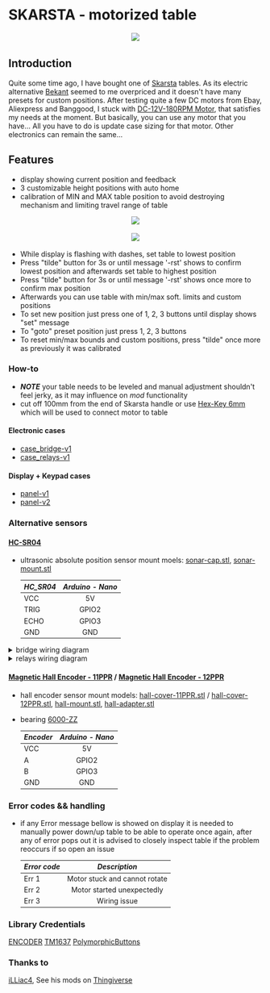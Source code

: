 # SKARSTA - motorized table

<p align="center">
    <img src="https://www.ikea.com/us/en/images/products/skarsta-desk-sit-stand-white__0777623_PE758665_S4.JPG"/>
</p>

## Introduction

Quite some time ago, I have bought one of [Skarsta](https://www.ikea.com/us/en/p/skarsta-desk-sit-stand-white-s89324812/) tables. As its electric alternative [Bekant](https://www.ikea.com/us/en/p/bekant-desk-sit-stand-black-stained-ash-veneer-black-s29282221/) seemed to me overpriced and it doesn't have many presets for custom positions.
After testing quite a few DC motors from Ebay, Aliexpress and Banggood, I stuck with [DC-12V-180RPM Motor](https://www.banggood.com/DC-12V-180RPM-Geared-Motor-High-Torque-Gear-Reducer-Motor-p-1068573.html?p=7W02096203810201609O&stayold=1&curwarehouse=CN), that satisfies my needs at the moment. But basically, you can use any motor that you have... All you have to do is update case sizing for that motor. Other electronics can remain the same...

## Features

- display showing current position and feedback
- 3 customizable height positions with auto home
- calibration of MIN and MAX table position to avoid destroying mechanism and limiting travel range of table

<p align="center">
    <a href="https://www.youtube.com/watch?v=pk-jIIXeZvs">
        <img src="https://img.youtube.com/vi/pk-jIIXeZvs/0.jpg"/>
    </a>
</p>

<p align="center">
    <a href="https://www.youtube.com/watch?v=a_JpCyb1K0Y">
        <img src="https://img.youtube.com/vi/a_JpCyb1K0Y/0.jpg"/>
    </a>
</p>

- While display is flashing with dashes, set table to lowest position
- Press "tilde" button for 3s or until message '-rst' shows to confirm lowest position and afterwards set table to highest position
- Press "tilde" button for 3s or until message '-rst' shows once more to confirm max position
- Afterwards you can use table with min/max soft. limits and custom positions
- To set new position just press one of 1, 2, 3 buttons until display shows "set" message
- To "goto" preset position just press 1, 2, 3 buttons
- To reset min/max bounds and custom positions, press "tilde" once more as previously it was calibrated

### How-to

- **_NOTE_** your table needs to be leveled and manual adjustment shouldn't feel jerky, as it may influence on _mod_ functionality
- cut off 100mm from the end of Skarsta handle or use [Hex-Key 6mm](https://www.ebay.com/itm/1-5mm-24mm-ALLEN-BALL-POINT-END-LONG-ARM-HEX-KEY-WRENCH-METRIC-ALLEN-KEY/182563068986) which will be used to connect motor to table

#### Electronic cases

- [case_bridge-v1](./docs/case_bridge-v1.md)
- [case_relays-v1](./docs/case_relays-v1.md)

#### Display + Keypad cases

- [panel-v1](./docs/panel-v1.md)
- [panel-v2](./docs/panel-v2.md)

### Alternative sensors

#### [HC-SR04](https://www.ebay.com/itm/Ultrasonic-Module-HC-SR04-Distance-Measuring-Transducer-Sensor-for-Arduino/271107439777?hash=item3f1f433ca1:g:g10AAOxyFrNRxF5k)

- ultrasonic absolute position sensor mount moels: [sonar-cap.stl](./models/sensor-sonar/sonar-cap.stl), [sonar-mount.stl](./models/sensor-sonar/sonar-mount.stl)

  | _HC_SR04_ | _Arduino - Nano_ |
  | --------- | :--------------: |
  | VCC       |        5V        |
  | TRIG      |      GPIO2       |
  | ECHO      |      GPIO3       |
  | GND       |       GND        |

<details>
  <summary>bridge wiring diagram</summary>
  <p align="center">
    <img src="docs/img/case_bridge-v1/uwiring.png"/>
  </p>
</details>

<details>
  <summary>relays wiring diagram</summary>
  <p align="center">
    <img src="docs/img/case_relays-v1/uwiring.png"/>
  </p>
</details>

#### [Magnetic Hall Encoder - 11PPR](https://www.ebay.com/itm/153185900651) / [Magnetic Hall Encoder - 12PPR](https://www.ebay.com/itm/283429506020)

- hall encoder sensor mount models: [hall-cover-11PPR.stl](./models/sensor-hall/hall-cover-11PPR.stl) / [hall-cover-12PPR.stl](./models/sensor-hall/hall-cover-12PPR.stl), [hall-mount.stl](./models/sensor-hall/hall-mount.stl), [hall-adapter.stl](./models/sensor-hall/hall-adapter.stl)
- bearing [6000-ZZ](https://www.aliexpress.com/item/33005322641.html?spm=a2g0o.productlist.0.0.225a6895nwCEg2&algo_pvid=b030580a-514e-42d4-858b-f577a04c0637&algo_expid=b030580a-514e-42d4-858b-f577a04c0637-1&btsid=0be3769015959474924671322eaf57&ws_ab_test=searchweb0_0,searchweb201602_,searchweb201603_)

  | _Encoder_ | _Arduino - Nano_ |
  | --------- | :--------------: |
  | VCC       |        5V        |
  | A         |      GPIO2       |
  | B         |      GPIO3       |
  | GND       |       GND        |


### Error codes && handling

- if any Error message bellow is showed on display it is needed to manually power down/up table to be able to operate once again,
  after any of error pops out it is advised to closely inspect table if the problem reoccurs if so open an issue

  | _Error code_ |         _Description_         |
  | ------------ | :---------------------------: |
  | Err 1        | Motor stuck and cannot rotate |
  | Err 2        |  Motor started unexpectedly   |
  | Err 3        |         Wiring issue          |

### Library Credentials

[ENCODER](https://github.com/buxtronix/arduino/tree/master/libraries/Rotary)
[TM1637](https://github.com/Seeed-Studio/Grove_4Digital_Display)
[PolymorphicButtons](https://github.com/JCWentzel/PolymorphicButtons.git)

### Thanks to

[iLLiac4](https://github.com/iLLiac4), See his mods on [Thingiverse](https://www.thingiverse.com/thing:3227567)

